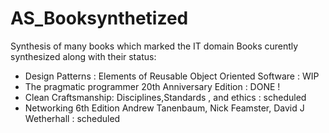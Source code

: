 # AS_Booksynthetized
Synthesis of many books which marked the IT domain 
Books curently synthesized along with their status:
- Design Patterns : Elements of Reusable Object Oriented Software : WIP
- The pragmatic programmer 20th Anniversary Edition : DONE !
- Clean Craftsmanship: Disciplines,Standards , and ethics : scheduled
- Networking 6th Edition Andrew Tanenbaum, Nick Feamster, David J Wetherhall : scheduled
